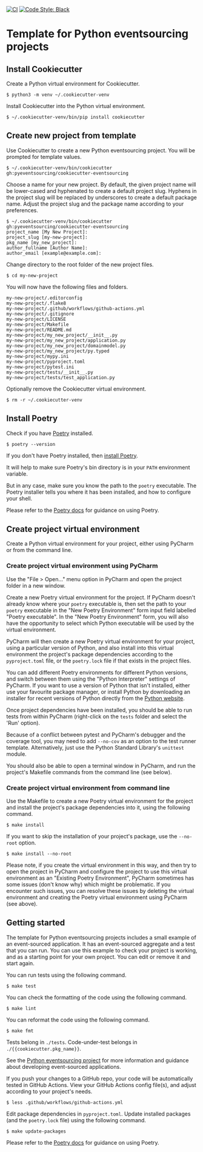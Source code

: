 [![CI](https://github.com/pyeventsourcing/cookiecutter-eventsourcing/actions/workflows/github-actions.yml/badge.svg)](https://github.com/pyeventsourcing/cookiecutter-eventsourcing/actions/workflows/github-actions.yml)
[![Code Style: Black](https://img.shields.io/badge/code%20style-black-000000.svg)](https://github.com/psf/black)

# Template for Python eventsourcing projects

## Install Cookiecutter

Create a Python virtual environment for Cookiecutter.

    $ python3 -m venv ~/.cookiecutter-venv

Install Cookiecutter into the Python virtual environment.

    $ ~/.cookiecutter-venv/bin/pip install cookiecutter

## Create new project from template

Use Cookiecutter to create a new Python eventsourcing project. You will be prompted for template values.

    $ ~/.cookiecutter-venv/bin/cookiecutter gh:pyeventsourcing/cookiecutter-eventsourcing

Choose a name for your new project. By default, the given project name will be lower-cased and hyphenated
to create a default project slug. Hyphens in the project slug will be replaced by underscores to create a
default package name. Adjust the project slug and the package name according to your preferences. 

    $ ~/.cookiecutter-venv/bin/cookiecutter gh:pyeventsourcing/cookiecutter-eventsourcing
    project_name [My New Project]:
    project_slug [my-new-project]:
    pkg_name [my_new_project]:
    author_fullname [Author Name]:
    author_email [example@example.com]:

Change directory to the root folder of the new project files.

    $ cd my-new-project

You will now have the following files and folders.

    my-new-project/.editorconfig
    my-new-project/.flake8
    my-new-project/.github/workflows/github-actions.yml
    my-new-project/.gitignore
    my-new-project/LICENSE
    my-new-project/Makefile
    my-new-project/README.md
    my-new-project/my_new_project/__init__.py
    my-new-project/my_new_project/application.py
    my-new-project/my_new_project/domainmodel.py
    my-new-project/my_new_project/py.typed
    my-new-project/mypy.ini
    my-new-project/pyproject.toml
    my-new-project/pytest.ini
    my-new-project/tests/__init__.py
    my-new-project/tests/test_application.py

Optionally remove the Cookiecutter virtual environment.

    $ rm -r ~/.cookiecutter-venv

## Install Poetry

Check if you have [Poetry](https://python-poetry.org) installed.

    $ poetry --version

If you don't have Poetry installed, then [install Poetry](https://python-poetry.org/docs/#installing-with-the-official-installer).

It will help to make sure Poetry's bin directory is in your `PATH` environment variable.

But in any case, make sure you know the path to the `poetry` executable. The Poetry
installer tells you where it has been installed, and how to configure your shell.

Please refer to the [Poetry docs](https://python-poetry.org/docs/) for guidance on
using Poetry.


## Create project virtual environment

Create a Python virtual environment for your project, either using PyCharm
or from the command line.

### Create project virtual environment using PyCharm

Use the "File > Open..." menu option in PyCharm and open the project folder in a new
window.

Create a new Poetry virtual environment for the project. If PyCharm doesn't already
know where your `poetry` executable is, then set the path to your `poetry` executable
in the "New Poetry Environment" form input field labelled "Poetry executable". In the
"New Poetry Environment" form, you will also have the opportunity to select which
Python executable will be used by the virtual environment.

PyCharm will then create a new Poetry virtual environment for your project, using
a particular version of Python, and also install into this virtual environment the
project's package dependencies according to the `pyproject.toml` file, or the
`poetry.lock` file if that exists in the project files.

You can add different Poetry environments for different Python versions, and switch
between them using the "Python Interpreter" settings of PyCharm. If you want to use
a version of Python that isn't installed, either use your favourite package manager,
or install Python by downloading an installer for recent versions of Python directly
from the [Python website](https://www.python.org/downloads/).

Once project dependencies have been installed, you should be able to run tests
from within PyCharm (right-click on the `tests` folder and select the 'Run' option).

Because of a conflict between pytest and PyCharm's debugger and the coverage tool,
you may need to add ``--no-cov`` as an option to the test runner template. Alternatively,
just use the Python Standard Library's ``unittest`` module.

You should also be able to open a terminal window in PyCharm, and run the project's
Makefile commands from the command line (see below).

### Create project virtual environment from command line

Use the Makefile to create a new Poetry virtual environment for the
project and install the project's package dependencies into it,
using the following command.

    $ make install

If you want to skip the installation of your project's package, use the
`--no-root` option.

    $ make install --no-root

Please note, if you create the virtual environment in this way, and then try to
open the project in PyCharm and configure the project to use this virtual
environment as an "Existing Poetry Environment", PyCharm sometimes has some
issues (don't know why) which might be problematic. If you encounter such
issues, you can resolve these issues by deleting the virtual environment
and creating the Poetry virtual environment using PyCharm (see above).

## Getting started

The template for Python eventsourcing projects includes a small example
of an event-sourced application. It has an event-sourced aggregate and a
test that you can run. You can use this example to check your project is
working, and as a starting point for your own project. You can edit or
remove it and start again.

You can run tests using the following command.

    $ make test

You can check the formatting of the code using the following command.

    $ make lint

You can reformat the code using the following command.

    $ make fmt

Tests belong in `./tests`. Code-under-test belongs in `./{{cookiecutter.pkg_name}}`.

See the [Python eventsourcing project](https://github.com/pyeventsourcing/eventsourcing)
for more information and guidance about developing event-sourced applications.

If you push your changes to a GitHub repo, your code will be automatically
tested in GitHub Actions. View your GitHub Actions config file(s), and
adjust according to your project's needs.

    $ less .github/workflows/github-actions.yml


Edit package dependencies in `pyproject.toml`. Update installed packages (and the
`poetry.lock` file) using the following command.

    $ make update-packages

Please refer to the [Poetry docs](https://python-poetry.org/docs/) for guidance on
using Poetry.
